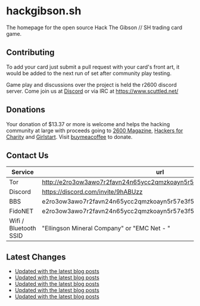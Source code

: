 # hackgibson.sh
The homepage for the open source Hack The Gibson // SH trading card game.


## Contributing

To add your card just submit a pull request with your card's front art, it would be added to the next run of set after community play testing.

Game play and discussions over the project is held the r2600 discord server. Come join us at [Discord](https://discord.com/invite/9hABUzz) or via IRC at https://www.scuttled.net/


## Donations

Your donation of $13.37 or more is welcome and helps the hacking community at large with proceeds going to [2600 Magazine](https://2600.com/), [Hackers for Charity](https://hackersforcharity.org) and [Girlstart](https://girlstart.org).  Visit [buymeacoffee](https://www.buymeacoffee.com/hackgibson.sh) to donate.


## Contact Us

Service | url
-|-
Tor | http://e2ro3ow3awo7r2favn24n65ycc2qmzkoayn5r57e3f56nvjwdcgg32ad.onion
Discord | https://discord.com/invite/9hABUzz
BBS | e2ro3ow3awo7r2favn24n65ycc2qmzkoayn5r57e3f56nvjwdcgg32ad.onion:23
FidoNET | e2ro3ow3awo7r2favn24n65ycc2qmzkoayn5r57e3f56nvjwdcgg32ad.onion:24554
Wifi / Bluetooth SSID | "Ellingson Mineral Company" or "EMC Net - <fidonet address>"

## Latest Changes
<!-- BLOG-POST-LIST:START -->
- [Updated with the latest blog posts](https://github.com/DFW2600/hackgibson.sh/commit/3a58d0d9d4ac5052f917c5fcab0583ab72b31a14)
- [Updated with the latest blog posts](https://github.com/DFW2600/hackgibson.sh/commit/6d9637f9cdd6c3d6081d26528ab71bf172a9ebad)
- [Updated with the latest blog posts](https://github.com/DFW2600/hackgibson.sh/commit/fc98c91d7e489de4435760b69915565e4fcbb756)
- [Updated with the latest blog posts](https://github.com/DFW2600/hackgibson.sh/commit/0c01e669564f5d822905c5c85d6731258257c2aa)
- [Updated with the latest blog posts](https://github.com/DFW2600/hackgibson.sh/commit/2895f13039230b3c1de44d5932e5c131d3369907)
<!-- BLOG-POST-LIST:END -->
